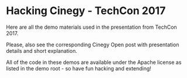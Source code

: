 # Hacking Cinegy - TechCon 2017
Here are all the demo materials used in the presentation from TechCon 2017.

Please, also see the corresponding Cinegy Open post with presentation details and short explanation.

All of the code in these demos are available under the Apache license as listed in the demo root - so have fun hacking and extending!